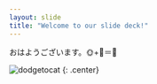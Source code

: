 ```yaml
---
layout: slide
title: "Welcome to our slide deck!"
---
```


おはようございます。🌞+🐹＝🦁

![dodgetocat](https://octodex.github.com/images/dodgetocat_v2.png)
{: .center}
